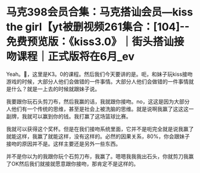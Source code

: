 # 马克398会员合集：马克搭讪会员—kiss the girl【yt被删视频261集合：[104]--免费预览版：《kiss3.0》｜街头搭讪接吻课程｜正式版将在6月_ev

Yeah。🎼，这里是K3。0的课程。然后我们今天要讲的是。呃，和妹子玩kiss接吻游戏的时候，大部分人他们会做错的一件事情。大部分人他们会做错的一件事情就是什么？就是一上去的时候就跟妹子说。

我要跟你玩石头剪刀布，然后我赢的话，我就跟你接吻。no，这这是因为大部分人他们有一个传统的思维，甚至是社会上被洗脑的思维。就是说啊我赢了这这这一副牌，我就可以赢到你的钱。我打赢了这场篮球比赛。

我就可以获得这个奖杯。但是在我们接吻系统里面，它并不是呃完全就是说我赢了就能这样，我赢了就能这样，没有这样的。必然的因果关系，80%，你会跟妹子接吻的原因并不是。这样主要还是另外一些东西。

并不是你以为的我跟你玩个石剪刀布，我赢了。嗯嗯我我我出石头，你就剪刀我赢了OK然后我们就接就愿意跟你接吻，那肯定不是这样的。

